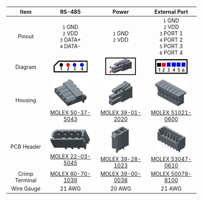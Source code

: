 
|Item|RS-485|Power|External Port|
|:---:|:---:|:---:|:---:|
|Pinout|`1` GND<br>`2` VDD<br>`3` DATA+<br>`4` DATA-|`1` GND<br> `2` VDD|`1` GND<br>`2` VDD<br>`3` PORT 1<br>`4` PORT 2<br>`5` PORT 3<br>`6` PORT 4|
|Diagram|![](/assets/images/dxl/molex_22035045_diagram.png)|![](/assets/images/dxl/molex_39281023_diagram.png)|![](/assets/images/dxl/molex_5304706_diagram.png)|
|Housing|![](/assets/images/dxl/molex_50375043.png)<br />[MOLEX 50-37-5043]|![](/assets/images/dxl/molex_39012020.png)<br />[MOLEX 39-01-2020]|![](/assets/images/dxl/molex_510210600.png)<br />[MOLEX 51021-0600]|
|PCB Header|![](/assets/images/dxl/molex_22035045.png)<br />[MOLEX 22-03-5045]|![](/assets/images/dxl/molex_39281023.png)<br />[MOLEX 39-28-1023]|![](/assets/images/dxl/molex_530470610.png)<br />[MOLEX 53047-0610]|
|Crimp Terminal|[MOLEX 80-70-1039]|[MOLEX 39-00-0038]|[MOLEX 50079-8100]|
|Wire Gauge|21 AWG|20 AWG|21 AWG|

[MOLEX 50-37-5043]: http://www.molex.com/molex/products/datasheet.jsp?part=active/0050375043_CRIMP_HOUSINGS.xml
[MOLEX 22-03-5045]: http://www.molex.com/molex/products/datasheet.jsp?part=active/0022035045_PCB_HEADERS.xml
[MOLEX 39-01-2020]: http://www.molex.com/molex/products/datasheet.jsp?part=active/0039012020_CRIMP_HOUSINGS.xml
[MOLEX 39-28-1023]: http://www.molex.com/molex/products/datasheet.jsp?part=active/0039281023_PCB_HEADERS.xml
[MOLEX 51021-0600]: http://www.molex.com/molex/products/datasheet.jsp?part=active/0510210600_CRIMP_HOUSINGS.xml
[MOLEX 53047-0610]: http://www.molex.com/molex/products/datasheet.jsp?part=active/0530470610_PCB_HEADERS.xml
[MOLEX 50079-8100]: http://www.molex.com/molex/products/datasheet.jsp?part=active/0500798100_CRIMP_TERMINALS.xml
[MOLEX 80-70-1039]: http://www.molex.com/molex/products/datasheet.jsp?part=active/0008701039_CRIMP_TERMINALS.xml
[MOLEX 39-00-0038]: http://www.molex.com/molex/products/datasheet.jsp?part=active/0039000038_CRIMP_TERMINALS.xml
